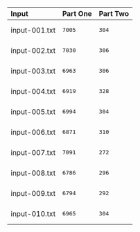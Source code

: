 | Input | Part One | Part Two |
|:---|:---|:---|
|input-001.txt|<pre>7005</pre>|<pre>304</pre>|
|input-002.txt|<pre>7030</pre>|<pre>306</pre>|
|input-003.txt|<pre>6963</pre>|<pre>306</pre>|
|input-004.txt|<pre>6919</pre>|<pre>328</pre>|
|input-005.txt|<pre>6994</pre>|<pre>304</pre>|
|input-006.txt|<pre>6871</pre>|<pre>310</pre>|
|input-007.txt|<pre>7091</pre>|<pre>272</pre>|
|input-008.txt|<pre>6786</pre>|<pre>296</pre>|
|input-009.txt|<pre>6794</pre>|<pre>292</pre>|
|input-010.txt|<pre>6965</pre>|<pre>304</pre>|